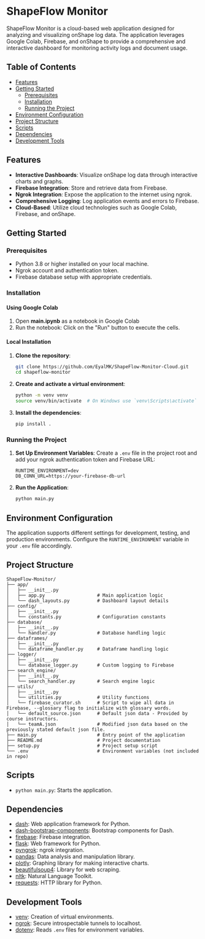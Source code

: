 # ShapeFlow Monitor

ShapeFlow Monitor is a cloud-based web application designed for analyzing and visualizing onShape log data. The application leverages Google Colab, Firebase, and onShape to provide a comprehensive and interactive dashboard for monitoring activity logs and document usage.

## Table of Contents
- [Features](#features)
- [Getting Started](#getting-started)
    - [Prerequisites](#prerequisites)
    - [Installation](#installation)
    - [Running the Project](#running-the-project)
- [Environment Configuration](#environment-configuration)
- [Project Structure](#project-structure)
- [Scripts](#scripts)
- [Dependencies](#dependencies)
- [Development Tools](#development-tools)

## Features

- **Interactive Dashboards**: Visualize onShape log data through interactive charts and graphs.
- **Firebase Integration**: Store and retrieve data from Firebase.
- **Ngrok Integration**: Expose the application to the internet using ngrok.
- **Comprehensive Logging**: Log application events and errors to Firebase.
- **Cloud-Based**: Utilize cloud technologies such as Google Colab, Firebase, and onShape.

## Getting Started

### Prerequisites

- Python 3.8 or higher installed on your local machine.
- Ngrok account and authentication token.
- Firebase database setup with appropriate credentials.

### Installation

#### Using Google Colab

1. Open **main.ipynb** as a notebook in Google Colab
2. Run the notebook: Click on the "Run" button to execute the cells.

#### Local Installation

1. **Clone the repository**:
    ```sh
    git clone https://github.com/EyalMK/ShapeFlow-Monitor-Cloud.git
    cd shapeflow-monitor
    ```

2. **Create and activate a virtual environment**:
    ```sh
    python -m venv venv
    source venv/bin/activate  # On Windows use `venv\Scripts\activate`
    ```

3. **Install the dependencies**:
    ```sh
    pip install .
    ```

### Running the Project

1. **Set Up Environment Variables**:
    Create a `.env` file in the project root and add your ngrok authentication token and Firebase URL:
    ```env
    RUNTIME_ENVIRONMENT=dev
    DB_CONN_URL=https://your-firebase-db-url
    ```

2. **Run the Application**:
    ```sh
    python main.py
    ```

## Environment Configuration

The application supports different settings for development, testing, and production environments. Configure the `RUNTIME_ENVIRONMENT` variable in your `.env` file accordingly.

## Project Structure

```plaintext
ShapeFlow-Monitor/
├── app/
│   ├── __init__.py
│   ├── app.py                   # Main application logic
│   └── dash_layouts.py          # Dashboard layout details
├── config/
│   ├── __init__.py
│   └── constants.py             # Configuration constants
├── database/
│   ├── __init__.py
│   └── handler.py               # Database handling logic
├── dataframes/
│   ├── __init__.py
│   └── dataframe_handler.py     # Dataframe handling logic
├── logger/
│   ├── __init__.py
│   └── database_logger.py       # Custom logging to Firebase
├── search_engine/
│   ├── __init__.py
│   └── search_handler.py        # Search engine logic
├── utils/
│   ├── __init__.py
│   └── utilities.py             # Utility functions
│   └── firebase_curator.sh      # Script to wipe all data in Firebase, --glossary flag to initialize with glossary words.
│   └── default_source.json      # Default json data - Provided by course instructors.
│   └── teamA.json               # Modified json data based on the previously stated default json file.
├── main.py                      # Entry point of the application
├── README.md                    # Project documentation
├── setup.py                     # Project setup script
└── .env                         # Environment variables (not included in repo)
```

## Scripts

* `python main.py`: Starts the application.

## Dependencies

- [dash](https://dash.plotly.com/): Web application framework for Python.
- [dash-bootstrap-components](https://dash-bootstrap-components.opensource.faculty.ai/): Bootstrap components for Dash.
- [firebase](https://firebase.google.com/docs/reference/rest/database): Firebase integration.
- [flask](https://flask.palletsprojects.com/): Web framework for Python.
- [pyngrok](https://pyngrok.readthedocs.io/en/latest/): ngrok integration.
- [pandas](https://pandas.pydata.org/): Data analysis and manipulation library.
- [plotly](https://plotly.com/python/): Graphing library for making interactive charts.
- [beautifulsoup4](https://www.crummy.com/software/BeautifulSoup/bs4/doc/): Library for web scraping.
- [nltk](https://www.nltk.org/): Natural Language Toolkit.
- [requests](https://docs.python-requests.org/en/latest/): HTTP library for Python.

## Development Tools

- [venv](https://docs.python.org/3/library/venv.html): Creation of virtual environments.
- [ngrok](https://ngrok.com/): Secure introspectable tunnels to localhost.
- [dotenv](https://pypi.org/project/python-dotenv/): Reads `.env` files for environment variables.
